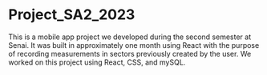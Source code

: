 # Project_SA2_2023
This is a mobile app project we developed during the second semester at Senai. It was built in approximately one month using React with the purpose of recording measurements in sectors previously created by the user. We worked on this project using React, CSS, and mySQL.
